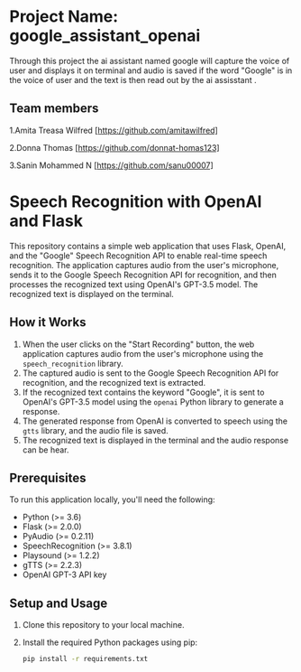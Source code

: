 # Project Name: google_assistant_openai
Through this project the ai assistant named google will capture the voice of user and displays it on terminal and audio is saved if the word "Google" is in the voice of user and the text is then read out by the ai assisstant .
## Team members
1.Amita Treasa Wilfred [https://github.com/amitawilfred]

2.Donna Thomas [https://github.com/donnat-homas123]

3.Sanin Mohammed N [https://github.com/sanu00007]

# Speech Recognition with OpenAI and Flask

This repository contains a simple web application that uses Flask, OpenAI, and the "Google" Speech Recognition API to enable real-time speech recognition. The application captures audio from the user's microphone, sends it to the Google Speech Recognition API for recognition, and then processes the recognized text using OpenAI's GPT-3.5 model. The recognized text is displayed on the terminal.

## How it Works

1. When the user clicks on the "Start Recording" button, the web application captures audio from the user's microphone using the `speech_recognition` library.
2. The captured audio is sent to the Google Speech Recognition API for recognition, and the recognized text is extracted.
3.  If the recognized text contains the keyword "Google", it is sent to OpenAI's GPT-3.5 model using the `openai` Python library to generate a response.
4. The generated response from OpenAI is converted to speech using the `gtts` library, and the audio file is saved.
5. The recognized text is displayed in the terminal and the audio response can be hear.



## Prerequisites

To run this application locally, you'll need the following:

- Python (>= 3.6)
- Flask (>= 2.0.0)
- PyAudio (>= 0.2.11)
- SpeechRecognition (>= 3.8.1)
- Playsound (>= 1.2.2)
- gTTS (>= 2.2.3)
- OpenAI GPT-3 API key

## Setup and Usage

1. Clone this repository to your local machine.

2. Install the required Python packages using pip:

   ```bash
   pip install -r requirements.txt

